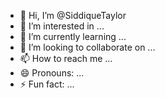 - 👋 Hi, I’m @SiddiqueTaylor
- 👀 I’m interested in ...
- 🌱 I’m currently learning ...
- 💞️ I’m looking to collaborate on ...
- 📫 How to reach me ...
- 😄 Pronouns: ...
- ⚡ Fun fact: ...

<!---
SiddiqueTaylor/SiddiqueTaylor is a ✨ special ✨ repository because its `README.md` (this file) appears on your GitHub profile.
You can click the Preview link to take a look at your changes.
--->
